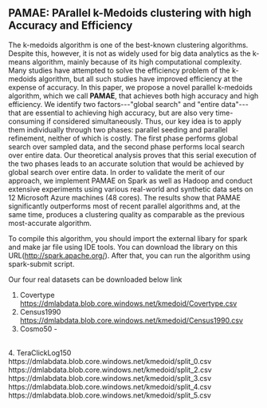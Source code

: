 ## PAMAE: PArallel k-Medoids clustering with high Accuracy and Efficiency

The k-medoids algorithm is one of the best-known clustering algorithms. Despite this, however, it is not as widely used for big data analytics as the k-means algorithm, mainly because of its high computational complexity. Many studies have attempted to solve the efficiency problem of the k-medoids algorithm, but all such studies have improved efficiency at the expense of accuracy. In this paper, we propose a novel parallel k-medoids algorithm, which we call **PAMAE**, that achieves both high accuracy and high efficiency. We identify two factors---"global search" and "entire data"---that are essential to achieving high accuracy, but are also very time-consuming if considered simultaneously. Thus, our key idea is to apply them individually through two phases: parallel seeding and parallel refinement, neither of which is costly. The first phase performs global search over sampled data, and the second phase performs local search over entire data. Our theoretical analysis proves that this serial execution of the two phases leads to an accurate solution that would be achieved by global search over entire data. In order to validate the merit of our approach, we implement PAMAE on Spark as well as Hadoop and conduct extensive experiments using various real-world and synthetic data sets on 12 Microsoft Azure machines (48 cores). The results show that PAMAE significantly outperforms most of recent parallel algorithms and, at the same time, produces a clustering quality as comparable as the previous most-accurate algorithm.

To compile this algorithm, you should import the external libary for spark and make jar file using IDE tools. You can download the library on this URL(http://spark.apache.org/). After that, you can run the algorithm using spark-submit script. 

Our four real datasets can be downloaded below link<br />
1. Covertype <br />
https://dmlabdata.blob.core.windows.net/kmedoid/Covertype.csv<br />
2. Census1990 <br />
https://dmlabdata.blob.core.windows.net/kmedoid/Census1990.csv<br />
3. Cosmo50 - <br />
<br />
4. TeraClickLog150 <br />
https://dmlabdata.blob.core.windows.net/kmedoid/split_0.csv<br />
https://dmlabdata.blob.core.windows.net/kmedoid/split_2.csv<br />
https://dmlabdata.blob.core.windows.net/kmedoid/split_3.csv<br />
https://dmlabdata.blob.core.windows.net/kmedoid/split_4.csv<br />
https://dmlabdata.blob.core.windows.net/kmedoid/split_5.csv<br />            
